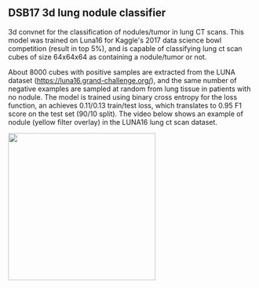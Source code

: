 ## DSB17 3d lung nodule classifier

3d convnet for the classification of nodules/tumor in lung CT scans. This model was trained on Luna16 for Kaggle's 2017 data science bowl competition (result in top 5%), and is capable of classifying lung ct scan cubes of size 64x64x64 as containing a nodule/tumor or not. 

About 8000 cubes with positive samples are extracted from the LUNA dataset (https://luna16.grand-challenge.org/), and the same number of negative examples are sampled at random from lung tissue in patients with no nodule. The model is trained using binary cross entropy for the loss function, an achieves 0.11/0.13 train/test loss, which translates to 0.95 F1 score on the test set (90/10 split). The video below shows an example of nodule (yellow filter overlay) in the LUNA16 lung ct scan dataset.

<img src="https://github.com/LouisFoucard/DSB17_3d_lung_nodule_classifier/blob/master/data/ezgif-1-65620bd01e.gif" height="300">


